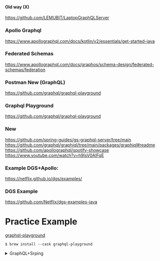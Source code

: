 #### Old way (X)
https://github.com/LEMUBIT/LaptopGraphQLServer

### Apollo Graphql 
https://www.apollographql.com/docs/kotlin/v2/essentials/get-started-java

### Federated Schemas
https://www.apollographql.com/docs/graphos/schema-design/federated-schemas/federation

### Postman New (GraphQL)
https://github.com/graphql/graphql-playground

### Graphql Playground
https://github.com/graphql/graphql-playground

### New
https://github.com/spring-guides/gs-graphql-server/tree/main
https://github.com/graphql/graphiql/tree/main/packages/graphiql#readme
https://github.com/apollographql/spotify-showcase
https://www.youtube.com/watch?v=h9IsV0AlFqE


### Example DGS+Apollo: 
https://netflix.github.io/dgs/examples/

### DGS Example
https://github.com/Netflix/dgs-examples-java


# Practice Example

[graphql-playground](https://github.com/graphql/graphql-playground)

`$ brew install --cask graphql-playground`

<details>
  <summary>GraphQL+Srping</summary></summary>

Library/Dependency
```
	implementation 'com.graphql-java:graphql-java:11.0'
	implementation 'com.graphql-java:graphql-java-spring-boot-starter-webmvc:1.0'
```

```java
@Component
public class GraphQLProvider {

    @Autowired
    DataFetcher laptopDataFetcher;

    private GraphQL graphQL;

    @Bean
    public GraphQL graphQL()
    {
        return graphQL;
    }

    @PostConstruct
    public void init() throws IOException
    {
      URL url = Resources.getResource("schema.graphqls");
      String schemaString = Resources.toString(url, Charsets.UTF_8);
      GraphQLSchema graphQLSchema = buildSchema(schemaString);
      this.graphQL = GraphQL.newGraphQL(graphQLSchema).build();
    }


    private GraphQLSchema buildSchema(String schemaString)
    {
        TypeDefinitionRegistry typeDefinitionRegistry = new SchemaParser().parse(schemaString);
        RuntimeWiring runtimeWiring = buildWiring();
        SchemaGenerator schemaGenerator = new SchemaGenerator();
        return  schemaGenerator.makeExecutableSchema(typeDefinitionRegistry, runtimeWiring);
    }

    private RuntimeWiring buildWiring()
    {
        return RuntimeWiring.newRuntimeWiring()
                .type(mutationBuilder())
                .type(queryBuilder())
                .build();
    }

    private TypeRuntimeWiring.Builder mutationBuilder() {
        return TypeRuntimeWiring.newTypeWiring("Mutation")
                .dataFetcher("deleteLaptop", laptopDataFetcher.deleteLaptop());
    }

    private TypeRuntimeWiring.Builder queryBuilder()
    {
        return TypeRuntimeWiring.newTypeWiring("Query")
                .dataFetcher("getAllLaptops", laptopDataFetcher.getAllLaptops())
                .dataFetcher("getLaptopByID", laptopDataFetcher.getLaptopByID())
                .dataFetcher("getLaptopsLessThan", laptopDataFetcher.getLaptopsLessThan());

    }

}
```
</details>
